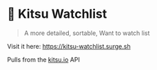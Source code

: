 # 🦊 Kitsu Watchlist
> A more detailed, sortable, Want to watch list

Visit it here: https://kitsu-watchlist.surge.sh

Pulls from the [kitsu.io](https://kitsu.io) API

